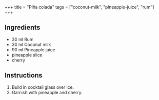 +++
title = "Piña colada"
tags = ["coconut-milk", "pineapple-juice", "rum"]
+++

## Ingredients

- 30 ml Rum
- 30 ml Coconut milk
- 90 ml Pineapple juice
- pineapple slice
- cherry

## Instructions

1. Build in cocktail glass over ice.
2. Garnish with pineapple and cherry.

